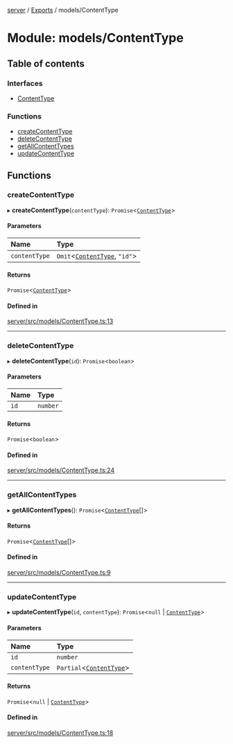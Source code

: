 [server](../README.md) / [Exports](../modules.md) / models/ContentType

# Module: models/ContentType

## Table of contents

### Interfaces

- [ContentType](../interfaces/models_ContentType.ContentType.md)

### Functions

- [createContentType](models_ContentType.md#createcontenttype)
- [deleteContentType](models_ContentType.md#deletecontenttype)
- [getAllContentTypes](models_ContentType.md#getallcontenttypes)
- [updateContentType](models_ContentType.md#updatecontenttype)

## Functions

### createContentType

▸ **createContentType**(`contentType`): `Promise`\<[`ContentType`](../interfaces/models_ContentType.ContentType.md)\>

#### Parameters

| Name | Type |
| :------ | :------ |
| `contentType` | `Omit`\<[`ContentType`](../interfaces/models_ContentType.ContentType.md), ``"id"``\> |

#### Returns

`Promise`\<[`ContentType`](../interfaces/models_ContentType.ContentType.md)\>

#### Defined in

[server/src/models/ContentType.ts:13](https://github.com/niklas-joh/french-learning-platform/blob/f88c80a984d39a715bd427891d156cc94cff3831/server/src/models/ContentType.ts#L13)

___

### deleteContentType

▸ **deleteContentType**(`id`): `Promise`\<`boolean`\>

#### Parameters

| Name | Type |
| :------ | :------ |
| `id` | `number` |

#### Returns

`Promise`\<`boolean`\>

#### Defined in

[server/src/models/ContentType.ts:24](https://github.com/niklas-joh/french-learning-platform/blob/f88c80a984d39a715bd427891d156cc94cff3831/server/src/models/ContentType.ts#L24)

___

### getAllContentTypes

▸ **getAllContentTypes**(): `Promise`\<[`ContentType`](../interfaces/models_ContentType.ContentType.md)[]\>

#### Returns

`Promise`\<[`ContentType`](../interfaces/models_ContentType.ContentType.md)[]\>

#### Defined in

[server/src/models/ContentType.ts:9](https://github.com/niklas-joh/french-learning-platform/blob/f88c80a984d39a715bd427891d156cc94cff3831/server/src/models/ContentType.ts#L9)

___

### updateContentType

▸ **updateContentType**(`id`, `contentType`): `Promise`\<``null`` \| [`ContentType`](../interfaces/models_ContentType.ContentType.md)\>

#### Parameters

| Name | Type |
| :------ | :------ |
| `id` | `number` |
| `contentType` | `Partial`\<[`ContentType`](../interfaces/models_ContentType.ContentType.md)\> |

#### Returns

`Promise`\<``null`` \| [`ContentType`](../interfaces/models_ContentType.ContentType.md)\>

#### Defined in

[server/src/models/ContentType.ts:18](https://github.com/niklas-joh/french-learning-platform/blob/f88c80a984d39a715bd427891d156cc94cff3831/server/src/models/ContentType.ts#L18)

